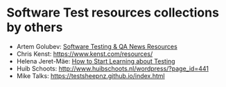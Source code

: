 # Software Test resources collections by others

* Artem Golubev: [Software Testing & QA News Resources](https://docs.google.com/spreadsheets/u/0/d/15WU8gkUx4snky-3Yeba-EtgpFL20lueiQeD9t1rPVjE/htmlview?urp=gmail_link)
* Chris Kenst: https://www.kenst.com/resources/
* Helena Jeret-Mäe: [How to Start Learning about Testing](https://docs.google.com/document/d/1-fV3l-XPfjaeuHN0-d67dUi1yKYoyHJI4iMz2FfrwFQ/edit?usp=sharing)
* Huib Schoots: http://www.huibschoots.nl/wordpress/?page_id=441  
* Mike Talks: https://testsheepnz.github.io/index.html  
